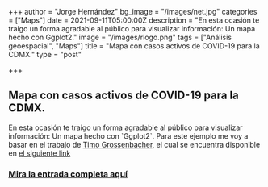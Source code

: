 +++
author = "Jorge Hernández"
bg_image = "/images/net.jpg"
categories = ["Maps"]
date = 2021-09-11T05:00:00Z
description = "En esta ocasión te traigo un forma agradable al público para visualizar información: Un mapa hecho con Ggplot2."
image = "/images/rlogo.png"
tags = ["Análisis geoespacial", "Maps"]
title = "Mapa con casos activos de COVID-19 para la CDMX."
type = "post"

+++
## Mapa con casos activos de COVID-19 para la CDMX.

En esta ocasión te traigo un forma agradable al público para visualizar información: Un mapa hecho con \`Ggplot2\`. Para este ejemplo me voy a basar en el trabajo de [Timo Grossenbacher](https://twitter.com/grssnbchr "feqw"), el cual se encuentra disponible en [el siguiente link](https://github.com/grssnbchr/thematic-maps-ggplot2 "vdvasd")

### [Mira la entrada completa aquí](https://bookdown.org/eljorgehdz/covidmapa/ "mapas")